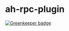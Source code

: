 # ah-rpc-plugin

[![Greenkeeper badge](https://badges.greenkeeper.io/DanielHreben/ah-rpc-plugin.svg)](https://greenkeeper.io/)